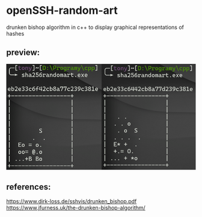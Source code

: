# openSSH-random-art
drunken bishop algorithm in c++ to display graphical representations of hashes

## preview:
![preview](https://github.com/Tonny-1001/openSSH-random-art/blob/main/assets/drunkin-bishop-sidebyside.png)

## references:
https://www.dirk-loss.de/sshvis/drunken_bishop.pdf <br>
https://www.jfurness.uk/the-drunken-bishop-algorithm/
